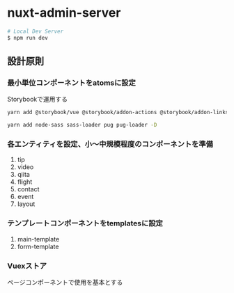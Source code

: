 # nuxt-admin-server

```bash
# Local Dev Server
$ npm run dev
```

## 設計原則

### 最小単位コンポーネントをatomsに設定
Storybookで運用する

```bash
yarn add @storybook/vue @storybook/addon-actions @storybook/addon-links -D
```

```bash
yarn add node-sass sass-loader pug pug-loader -D
```

### 各エンティティを設定、小〜中規模程度のコンポーネントを準備
1. tip
2. video
3. qiita
4. flight
5. contact
6. event
7. layout

### テンプレートコンポーネントをtemplatesに設定
1. main-template
2. form-template

### Vuexストア
ページコンポーネントで使用を基本とする
